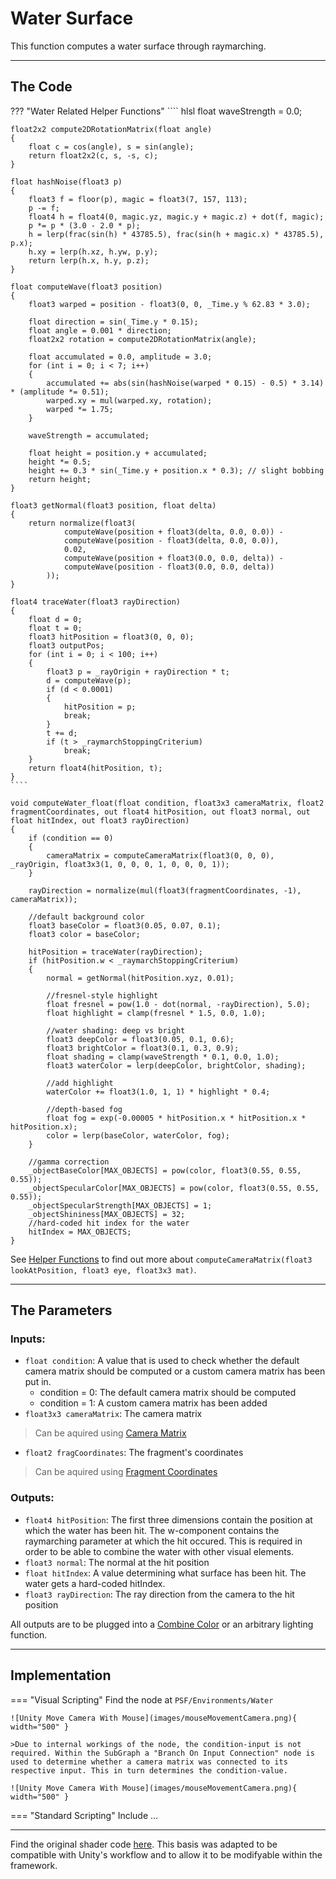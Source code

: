 # Water Surface

This function computes a water surface through raymarching. 

---

## The Code

??? "Water Related Helper Functions"
    ```` hlsl
    float waveStrength = 0.0;

    float2x2 compute2DRotationMatrix(float angle)
    {
        float c = cos(angle), s = sin(angle);
        return float2x2(c, s, -s, c);
    }

    float hashNoise(float3 p)
    {
        float3 f = floor(p), magic = float3(7, 157, 113);
        p -= f;
        float4 h = float4(0, magic.yz, magic.y + magic.z) + dot(f, magic);
        p *= p * (3.0 - 2.0 * p);
        h = lerp(frac(sin(h) * 43785.5), frac(sin(h + magic.x) * 43785.5), p.x);
        h.xy = lerp(h.xz, h.yw, p.y);
        return lerp(h.x, h.y, p.z);
    }

    float computeWave(float3 position)
    {
        float3 warped = position - float3(0, 0, _Time.y % 62.83 * 3.0);

        float direction = sin(_Time.y * 0.15);
        float angle = 0.001 * direction;
        float2x2 rotation = compute2DRotationMatrix(angle);

        float accumulated = 0.0, amplitude = 3.0;
        for (int i = 0; i < 7; i++)
        {
            accumulated += abs(sin(hashNoise(warped * 0.15) - 0.5) * 3.14) * (amplitude *= 0.51);
            warped.xy = mul(warped.xy, rotation);
            warped *= 1.75;
        }
        
        waveStrength = accumulated;

        float height = position.y + accumulated;
        height *= 0.5;
        height += 0.3 * sin(_Time.y + position.x * 0.3); // slight bobbing
        return height;
    }

    float3 getNormal(float3 position, float delta)
    {
        return normalize(float3(
                computeWave(position + float3(delta, 0.0, 0.0)) -
                computeWave(position - float3(delta, 0.0, 0.0)),
                0.02,
                computeWave(position + float3(0.0, 0.0, delta)) -
                computeWave(position - float3(0.0, 0.0, delta))
            ));
    }

    float4 traceWater(float3 rayDirection)
    {
        float d = 0;
        float t = 0;
        float3 hitPosition = float3(0, 0, 0);
        float3 outputPos;
        for (int i = 0; i < 100; i++)
        {
            float3 p = _rayOrigin + rayDirection * t;
            d = computeWave(p);
            if (d < 0.0001)
            {
                hitPosition = p;
                break;
            }
            t += d;
            if (t > _raymarchStoppingCriterium)
                break;
        }
        return float4(hitPosition, t);
    }
    ````

```` hlsl
void computeWater_float(float condition, float3x3 cameraMatrix, float2 fragmentCoordinates, out float4 hitPosition, out float3 normal, out float hitIndex, out float3 rayDirection)
{
    if (condition == 0)
    {
        cameraMatrix = computeCameraMatrix(float3(0, 0, 0), _rayOrigin, float3x3(1, 0, 0, 0, 1, 0, 0, 0, 1));
    }
    
    rayDirection = normalize(mul(float3(fragmentCoordinates, -1), cameraMatrix));

    //default background color
    float3 baseColor = float3(0.05, 0.07, 0.1);
    float3 color = baseColor;

    hitPosition = traceWater(rayDirection);
    if (hitPosition.w < _raymarchStoppingCriterium)
    {
        normal = getNormal(hitPosition.xyz, 0.01);

        //fresnel-style highlight
        float fresnel = pow(1.0 - dot(normal, -rayDirection), 5.0);
        float highlight = clamp(fresnel * 1.5, 0.0, 1.0);

        //water shading: deep vs bright
        float3 deepColor = float3(0.05, 0.1, 0.6);
        float3 brightColor = float3(0.1, 0.3, 0.9);
        float shading = clamp(waveStrength * 0.1, 0.0, 1.0);
        float3 waterColor = lerp(deepColor, brightColor, shading);

        //add highlight
        waterColor += float3(1.0, 1, 1) * highlight * 0.4;

        //depth-based fog
        float fog = exp(-0.00005 * hitPosition.x * hitPosition.x * hitPosition.x);
        color = lerp(baseColor, waterColor, fog);
    }

    //gamma correction
    _objectBaseColor[MAX_OBJECTS] = pow(color, float3(0.55, 0.55, 0.55));
    _objectSpecularColor[MAX_OBJECTS] = pow(color, float3(0.55, 0.55, 0.55));
    _objectSpecularStrength[MAX_OBJECTS] = 1;
    _objectShininess[MAX_OBJECTS] = 32;
    //hard-coded hit index for the water
    hitIndex = MAX_OBJECTS;
}
````

See [Helper Functions](../helperFunctions.md) to find out more about ```computeCameraMatrix(float3 lookAtPosition, float3 eye, float3x3 mat)```.

---

## The Parameters

### Inputs:
- ```float condition```: A value that is used to check whether the default camera matrix should be computed or a custom camera matrix has been put in.
    - condition = 0: The default camera matrix should be computed
    - condition = 1: A custom camera matrix has been added
- ```float3x3 cameraMatrix```: The camera matrix
> Can be aquired using [Camera Matrix](../camera/cameraMatrix.md)
- ```float2 fragCoordinates```: The fragment's coordinates
> Can be aquired using [Fragment Coordinates](unity/cameraMatrix.md)

### Outputs:
- ```float4 hitPosition```: The first three dimensions contain the position at which the water has been hit. The w-component contains the raymarching parameter at which the hit occured. This is required in order to be able to combine the water with other visual elements.
- ```float3 normal```: The normal at the hit position
- ```float hitIndex```: A value determining what surface has been hit. The water gets a hard-coded hitIndex.
- ```float3 rayDirection```: The ray direction from the camera to the hit position

All outputs are to be plugged into a [Combine Color](../basics/combineColor.md.md) or an arbitrary lighting function.

---

## Implementation

=== "Visual Scripting"
    Find the node at `PSF/Environments/Water`
    
    ![Unity Move Camera With Mouse](images/mouseMovementCamera.png){ width="500" }

    >Due to internal workings of the node, the condition-input is not required. Within the SubGraph a "Branch On Input Connection" node is used to determine whether a camera matrix was connected to its respective input. This in turn determines the condition-value.

    ![Unity Move Camera With Mouse](images/mouseMovementCamera.png){ width="500" }

=== "Standard Scripting"
    Include ...

---

Find the original shader code [here](../../../shaders/scenes/water_surface.md). This basis was adapted to be compatible with Unity's workflow and to allow it to be modifyable within the framework.